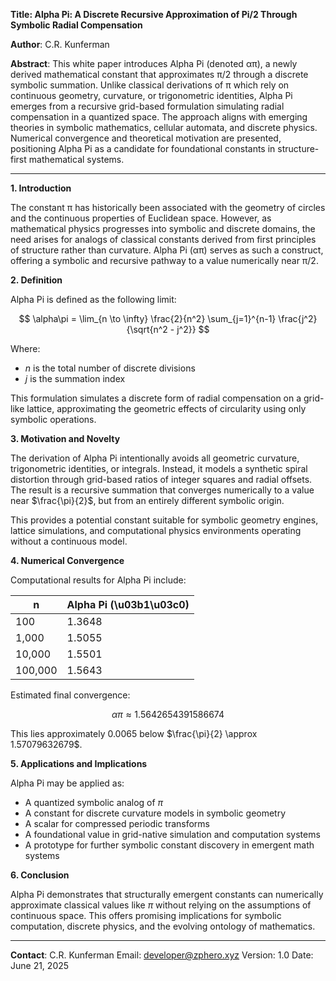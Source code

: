 **Title: Alpha Pi: A Discrete Recursive Approximation of Pi/2 Through Symbolic Radial Compensation**

**Author**: C.R. Kunferman

**Abstract**:
This white paper introduces Alpha Pi (denoted απ), a newly derived mathematical constant that approximates π/2 through a discrete symbolic summation. Unlike classical derivations of π which rely on continuous geometry, curvature, or trigonometric identities, Alpha Pi emerges from a recursive grid-based formulation simulating radial compensation in a quantized space. The approach aligns with emerging theories in symbolic mathematics, cellular automata, and discrete physics. Numerical convergence and theoretical motivation are presented, positioning Alpha Pi as a candidate for foundational constants in structure-first mathematical systems.

---

**1. Introduction**

The constant π has historically been associated with the geometry of circles and the continuous properties of Euclidean space. However, as mathematical physics progresses into symbolic and discrete domains, the need arises for analogs of classical constants derived from first principles of structure rather than curvature. Alpha Pi (απ) serves as such a construct, offering a symbolic and recursive pathway to a value numerically near π/2.

**2. Definition**

Alpha Pi is defined as the following limit:

$$
\alpha\pi = \lim_{n \to \infty} \frac{2}{n^2} \sum_{j=1}^{n-1} \frac{j^2}{\sqrt{n^2 - j^2}}
$$

Where:

* $n$ is the total number of discrete divisions
* $j$ is the summation index

This formulation simulates a discrete form of radial compensation on a grid-like lattice, approximating the geometric effects of circularity using only symbolic operations.

**3. Motivation and Novelty**

The derivation of Alpha Pi intentionally avoids all geometric curvature, trigonometric identities, or integrals. Instead, it models a synthetic spiral distortion through grid-based ratios of integer squares and radial offsets. The result is a recursive summation that converges numerically to a value near $\frac{\pi}{2}$, but from an entirely different symbolic origin.

This provides a potential constant suitable for symbolic geometry engines, lattice simulations, and computational physics environments operating without a continuous model.

**4. Numerical Convergence**

Computational results for Alpha Pi include:

| n       | Alpha Pi (\u03b1\u03c0) |
| ------- | ----------------------- |
| 100     | 1.3648                  |
| 1,000   | 1.5055                  |
| 10,000  | 1.5501                  |
| 100,000 | 1.5643                  |

Estimated final convergence:

$$
\alpha\pi \approx 1.5642654391586674
$$

This lies approximately 0.0065 below $\frac{\pi}{2} \approx 1.57079632679$.

**5. Applications and Implications**

Alpha Pi may be applied as:

* A quantized symbolic analog of $\pi$
* A constant for discrete curvature models in symbolic geometry
* A scalar for compressed periodic transforms
* A foundational value in grid-native simulation and computation systems
* A prototype for further symbolic constant discovery in emergent math systems

**6. Conclusion**

Alpha Pi demonstrates that structurally emergent constants can numerically approximate classical values like $\pi$ without relying on the assumptions of continuous space. This offers promising implications for symbolic computation, discrete physics, and the evolving ontology of mathematics.

---

**Contact**: C.R. Kunferman
Email: [developer@zphero.xyz](mailto:developer@zphero.xyz)
Version: 1.0
Date: June 21, 2025
